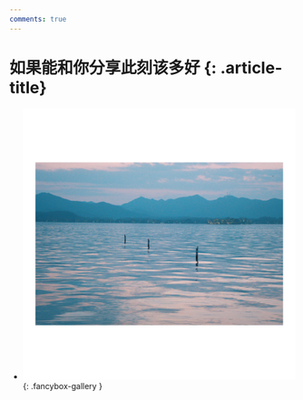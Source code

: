 ```yaml
---
comments: true
---
```


# 如果能和你分享此刻该多好 {: .article-title}

<div class="grid cards" markdown>

- [![img](8134ccc5-ba1a-4f77-a1fa-d120740decb0.jpg)](8134ccc5-ba1a-4f77-a1fa-d120740decb0.jpg){: .fancybox-gallery }


</div>